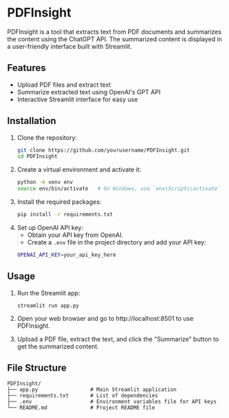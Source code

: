 # PDFInsight

PDFInsight is a tool that extracts text from PDF documents and summarizes the content using the ChatGPT API. The summarized content is displayed in a user-friendly interface built with Streamlit.

## Features

- Upload PDF files and extract text
- Summarize extracted text using OpenAI's GPT API
- Interactive Streamlit interface for easy use

## Installation

1. Clone the repository:
   ```bash
   git clone https://github.com/yourusername/PDFInsight.git
   cd PDFInsight

2. Create a virtual environment and activate it:
    ```bash
    python -m venv env
    source env/bin/activate   # On Windows, use `env\Scripts\activate`

3. Install the required packages:
    ```bash
    pip install -r requirements.txt

4. Set up OpenAI API key:
    - Obtain your API key from OpenAI.
    - Create a `.env` file in the project directory and add your API key:
    ```bash
    OPENAI_API_KEY=your_api_key_here

## Usage

1. Run the Streamlit app:
    ```
    streamlit run app.py
    ```
2. Open your web browser and go to http://localhost:8501 to use PDFInsight.

3. Upload a PDF file, extract the text, and click the "Summarize" button to get the summarized content.

## File Structure

    PDFInsight/
    ├── app.py                 # Main Streamlit application
    ├── requirements.txt       # List of dependencies
    ├── .env                   # Environment variables file for API keys
    └── README.md              # Project README file

